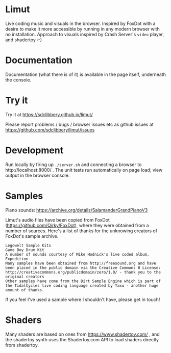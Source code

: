 # Limut

Live coding music and visuals in the browser. Inspired by FoxDot with a desire to make it more accessible by running in any modern browser with no installation. Approach to visuals inspired by Crash Server's `video` player, and shadertoy :-)

# Documentation

Documentation (what there is of it) is available in the page itself, underneath the console.

# Try it

Try it at https://sdclibbery.github.io/limut/

Please report problems / bugs / browser issues etc as github issues at https://github.com/sdclibbery/limut/issues

# Development

Run locally by firing up `./server.sh` and connecting a browser to http://localhost:8000/ . The unit tests run automatically on page load; view output in the browser console.

# Samples

Piano sounds: https://archive.org/details/SalamanderGrandPianoV3

Limut's audio files have been copied from FoxDot (https://github.com/Qirky/FoxDot), where they were obtained from a number of sources. Here's a list of thanks for the unknowing creators of FoxDot's sample archive.

    Legowelt Sample Kits
    Game Boy Drum Kit
    A number of sounds courtesy of Mike Hodnick's live coded album, Expedition
    Many samples have been obtained from http://freesound.org and have been placed in the public domain via the Creative Commons 0 License: http://creativecommons.org/publicdomain/zero/1.0/ - thank you to the original creators
    Other samples have come from the Dirt Sample Engine which is part of the TidalCycles live coding language created by Yaxu - another huge amount of thanks.

If you feel I've used a sample where I shouldn't have, please get in touch!

# Shaders

Many shaders are based on ones from https://www.shadertoy.com/ , and the shadertoy synth uses the Shadertoy.com API to load shaders directly from shadertoy.